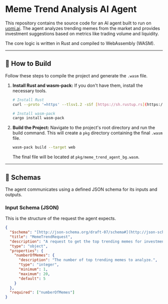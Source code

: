 # Meme Trend Analysis AI Agent

This repository contains the source code for an AI agent built to run on [uomi.ai](https://uomi.ai/). The agent analyzes trending memes from the market and provides investment suggestions based on metrics like trading volume and liquidity.

The core logic is written in Rust and compiled to WebAssembly (WASM).

---

## 🚀 How to Build

Follow these steps to compile the project and generate the `.wasm` file.

1.  **Install Rust and wasm-pack:**
    If you don't have them, install the necessary tools.
    ```bash
    # Install Rust
    curl --proto '=https' --tlsv1.2 -sSf [https://sh.rustup.rs](https://sh.rustup.rs) | sh
    
    # Install wasm-pack
    cargo install wasm-pack
    ```

2.  **Build the Project:**
    Navigate to the project's root directory and run the build command. This will create a `pkg` directory containing the final `.wasm` file.
    ```bash
    wasm-pack build --target web
    ```
    The final file will be located at `pkg/meme_trend_agent_bg.wasm`.

---

## 📝 Schemas

The agent communicates using a defined JSON schema for its inputs and outputs.

### Input Schema (JSON)

This is the structure of the request the agent expects.

```json
{
  "$schema": "[http://json-schema.org/draft-07/schema#](http://json-schema.org/draft-07/schema#)",
  "title": "MemeTrendRequest",
  "description": "A request to get the top trending memes for investment analysis.",
  "type": "object",
  "properties": {
    "numberOfMemes": {
      "description": "The number of top trending memes to analyze.",
      "type": "integer",
      "minimum": 1,
      "maximum": 20,
      "default": 5
    }
  },
  "required": ["numberOfMemes"]
}
